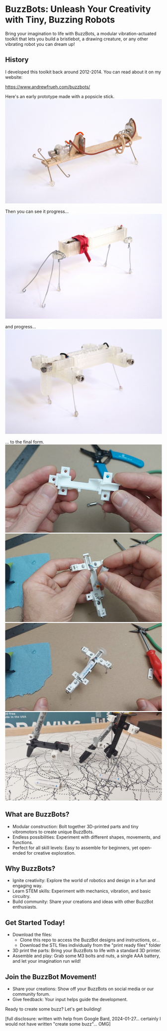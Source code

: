 # BuzzBots: Unleash Your Creativity with Tiny, Buzzing Robots

Bring your imagination to life with BuzzBots, a modular vibration-actuated toolkit that lets you build a bristlebot, a drawing creature, or any other vibrating robot you can dream up!

## History

I developed this toolkit back around 2012-2014. You can read about it on my website:

https://www.andrewfrueh.com/buzzbots/ 

Here's an early prototype made with a popsicle stick.
![BuzzBot prototype](images/2013-03-04_0001_edit.jpg)

Then you can see it progress...
![BuzzBot prototype](images/2013-03-04_0002_edit.jpg)

and progress...
![BuzzBot prototype](images/2013-03-04_0004_edit.jpg)

... to the final form.
![BuzzBot current](images/2024-01-22,%20buzzbots,%20img%204.jpg)
![BuzzBot current](images/2024-01-22,%20buzzbots,%20img%201.jpg)
![BuzzBot current](images/2024-01-22,%20buzzbots,%20img%203.jpg)
![BuzzBot current](images/20240127_151310.jpg)


## What are BuzzBots?

- Modular construction: Bolt together 3D-printed parts and tiny vibromotors to create unique BuzzBots.
- Endless possibilities: Experiment with different shapes, movements, and functions.
- Perfect for all skill levels: Easy to assemble for beginners, yet open-ended for creative exploration.

## Why BuzzBots?

- Ignite creativity: Explore the world of robotics and design in a fun and engaging way.
- Learn STEM skills: Experiment with mechanics, vibration, and basic circuitry.
- Build community: Share your creations and ideas with other BuzzBot enthusiasts.

## Get Started Today!

- Download the files: 
    - Clone this repo to access the BuzzBot designs and instructions, or...
    - Download the STL files individually from the "print ready files" folder
- 3D print the parts: Bring your BuzzBots to life with a standard 3D printer.
- Assemble and play: Grab some M3 bolts and nuts, a single AAA battery, and let your imagination run wild!

## Join the BuzzBot Movement!

- Share your creations: Show off your BuzzBots on social media or our community forum.
- Give feedback: Your input helps guide the development.

Ready to create some buzz? Let's get building!

[full disclosure: written with help from Google Bard, 2024-01-27... certainly I would not have written "create some buzz"... OMG]